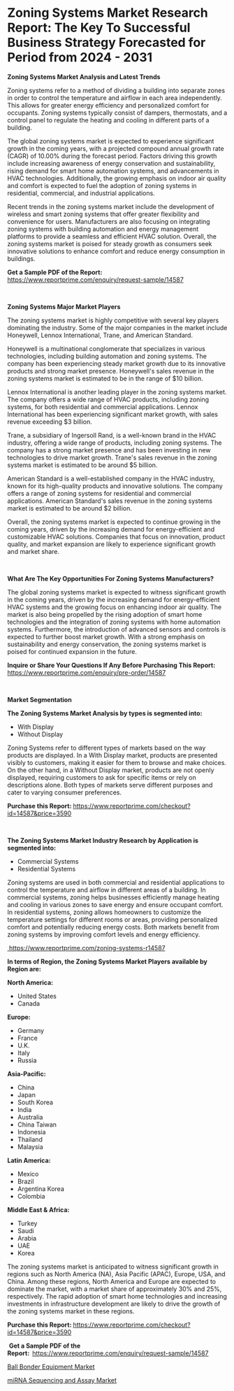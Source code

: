 <p><h1>Zoning Systems Market Research Report: The Key To Successful Business Strategy Forecasted for Period from 2024 - 2031</h1></p><p><strong>Zoning Systems Market Analysis and Latest Trends</strong></p>
<p><p>Zoning systems refer to a method of dividing a building into separate zones in order to control the temperature and airflow in each area independently. This allows for greater energy efficiency and personalized comfort for occupants. Zoning systems typically consist of dampers, thermostats, and a control panel to regulate the heating and cooling in different parts of a building.</p><p>The global zoning systems market is expected to experience significant growth in the coming years, with a projected compound annual growth rate (CAGR) of 10.00% during the forecast period. Factors driving this growth include increasing awareness of energy conservation and sustainability, rising demand for smart home automation systems, and advancements in HVAC technologies. Additionally, the growing emphasis on indoor air quality and comfort is expected to fuel the adoption of zoning systems in residential, commercial, and industrial applications.</p><p>Recent trends in the zoning systems market include the development of wireless and smart zoning systems that offer greater flexibility and convenience for users. Manufacturers are also focusing on integrating zoning systems with building automation and energy management platforms to provide a seamless and efficient HVAC solution. Overall, the zoning systems market is poised for steady growth as consumers seek innovative solutions to enhance comfort and reduce energy consumption in buildings.</p></p>
<p><strong>Get a Sample PDF of the Report:&nbsp;</strong> <a href="https://www.reportprime.com/enquiry/request-sample/14587">https://www.reportprime.com/enquiry/request-sample/14587</a></p>
<p>&nbsp;</p>
<p><strong>Zoning Systems Major Market Players</strong></p>
<p><p>The zoning systems market is highly competitive with several key players dominating the industry. Some of the major companies in the market include Honeywell, Lennox International, Trane, and American Standard.</p><p>Honeywell is a multinational conglomerate that specializes in various technologies, including building automation and zoning systems. The company has been experiencing steady market growth due to its innovative products and strong market presence. Honeywell's sales revenue in the zoning systems market is estimated to be in the range of $10 billion.</p><p>Lennox International is another leading player in the zoning systems market. The company offers a wide range of HVAC products, including zoning systems, for both residential and commercial applications. Lennox International has been experiencing significant market growth, with sales revenue exceeding $3 billion.</p><p>Trane, a subsidiary of Ingersoll Rand, is a well-known brand in the HVAC industry, offering a wide range of products, including zoning systems. The company has a strong market presence and has been investing in new technologies to drive market growth. Trane's sales revenue in the zoning systems market is estimated to be around $5 billion.</p><p>American Standard is a well-established company in the HVAC industry, known for its high-quality products and innovative solutions. The company offers a range of zoning systems for residential and commercial applications. American Standard's sales revenue in the zoning systems market is estimated to be around $2 billion.</p><p>Overall, the zoning systems market is expected to continue growing in the coming years, driven by the increasing demand for energy-efficient and customizable HVAC solutions. Companies that focus on innovation, product quality, and market expansion are likely to experience significant growth and market share.</p></p>
<p>&nbsp;</p>
<p><strong>What Are The Key Opportunities For Zoning Systems Manufacturers?</strong></p>
<p><p>The global zoning systems market is expected to witness significant growth in the coming years, driven by the increasing demand for energy-efficient HVAC systems and the growing focus on enhancing indoor air quality. The market is also being propelled by the rising adoption of smart home technologies and the integration of zoning systems with home automation systems. Furthermore, the introduction of advanced sensors and controls is expected to further boost market growth. With a strong emphasis on sustainability and energy conservation, the zoning systems market is poised for continued expansion in the future.</p></p>
<p><strong>Inquire or Share Your Questions If Any Before Purchasing This Report:</strong> <a href="https://www.reportprime.com/enquiry/pre-order/14587">https://www.reportprime.com/enquiry/pre-order/14587</a></p>
<p>&nbsp;</p>
<p><strong>Market Segmentation</strong></p>
<p><strong>The Zoning Systems Market Analysis by types is segmented into:</strong></p>
<p><ul><li>With Display</li><li>Without Display</li></ul></p>
<p><p>Zoning Systems refer to different types of markets based on the way products are displayed. In a With Display market, products are presented visibly to customers, making it easier for them to browse and make choices. On the other hand, in a Without Display market, products are not openly displayed, requiring customers to ask for specific items or rely on descriptions alone. Both types of markets serve different purposes and cater to varying consumer preferences.</p></p>
<p><strong>Purchase this Report:&nbsp;</strong><a href="https://www.reportprime.com/checkout?id=14587&price=3590">https://www.reportprime.com/checkout?id=14587&price=3590</a></p>
<p>&nbsp;</p>
<p><strong>The Zoning Systems Market Industry Research by Application is segmented into:</strong></p>
<p><ul><li>Commercial Systems</li><li>Residential Systems</li></ul></p>
<p><p>Zoning systems are used in both commercial and residential applications to control the temperature and airflow in different areas of a building. In commercial systems, zoning helps businesses efficiently manage heating and cooling in various zones to save energy and ensure occupant comfort. In residential systems, zoning allows homeowners to customize the temperature settings for different rooms or areas, providing personalized comfort and potentially reducing energy costs. Both markets benefit from zoning systems by improving comfort levels and energy efficiency.</p></p>
<p><a href="https://www.reportprime.com/zoning-systems-r14587">&nbsp;https://www.reportprime.com/zoning-systems-r14587</a></p>
<p><strong>In terms of Region, the Zoning Systems Market Players available by Region are:</strong></p>
<p>
    <p> <strong> North America: </strong>
        <ul>
            <li>United States</li>
            <li>Canada</li>
        </ul>
        </p> 
    <p> <strong> Europe: </strong>
        <ul>
            <li>Germany</li>
            <li>France</li>
            <li>U.K.</li>
            <li>Italy</li>
            <li>Russia</li>
        </ul>
        </p> 
    <p> <strong> Asia-Pacific: </strong>
        <ul>
            <li>China</li>
            <li>Japan</li>
            <li>South Korea</li>
            <li>India</li>
            <li>Australia</li>
            <li>China Taiwan</li>
            <li>Indonesia</li>
            <li>Thailand</li>
            <li>Malaysia</li>
        </ul>
        </p> 
    <p> <strong> Latin America: </strong>
        <ul>
            <li>Mexico</li>
            <li>Brazil</li>
            <li>Argentina Korea</li>
            <li>Colombia</li>
        </ul>
        </p> 
    <p> <strong> Middle East & Africa: </strong>
        <ul>
            <li>Turkey</li>
            <li>Saudi</li>
            <li>Arabia</li>
            <li>UAE</li>
            <li>Korea</li>
        </ul>
    </p>
    </p>
<p><p>The zoning systems market is anticipated to witness significant growth in regions such as North America (NA), Asia Pacific (APAC), Europe, USA, and China. Among these regions, North America and Europe are expected to dominate the market, with a market share of approximately 30% and 25%, respectively. The rapid adoption of smart home technologies and increasing investments in infrastructure development are likely to drive the growth of the zoning systems market in these regions.</p></p>
<p><strong>Purchase this Report: </strong><a href="https://www.reportprime.com/checkout?id=14587&price=3590">https://www.reportprime.com/checkout?id=14587&price=3590</a></p>
<p>&nbsp;<strong>Get a Sample PDF of the Report:&nbsp;&nbsp;</strong><a href="https://www.reportprime.com/enquiry/request-sample/14587">https://www.reportprime.com/enquiry/request-sample/14587</a></p>
<p><strong></strong></p>
<p><p><a href="https://automatic-knee-4c7.notion.site/Decoding-Ball-Bonder-Equipment-Market-Metrics-Market-Share-Trends-and-Growth-Patterns-f8e8ac6078304fd9b4cb6ba5dd657e82">Ball Bonder Equipment Market</a></p><p><a href="https://github.com/brenzgnarento/Market-Research-Report-List-2/blob/main/mirna-sequencing-and-assay-market.md">miRNA Sequencing and Assay Market</a></p></p>